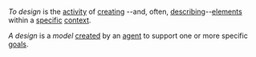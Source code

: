 *To design* is the [activity](https://github.com/gcassel/Modular-Organization-Terminology/blob/master/terms/activity.md) of [creating](https://github.com/gcassel/Modular-Organization-Terminology/blob/master/terms/design.md) --and, often, [describing](https://github.com/gcassel/Modular-Organization-Terminology/blob/master/terms/description.md)--[elements](https://github.com/gcassel/Modular-Organization-Terminology/blob/master/terms/element.md) within a [specific](https://github.com/gcassel/Modular-Organization-Terminology/blob/master/terms/specific.md) [context](https://github.com/gcassel/Modular-Organization-Terminology/blob/master/terms/context.md).

*A design* is a *model* [created](https://github.com/gcassel/Modular-Organization-Terminology/blob/master/terms/creation.md) by an [agent](https://github.com/gcassel/Modular-Organization-Terminology/blob/master/terms/agent.md) to support one or more specific [goals](https://github.com/gcassel/Modular-Organization-Terminology/blob/master/terms/goal.md).
